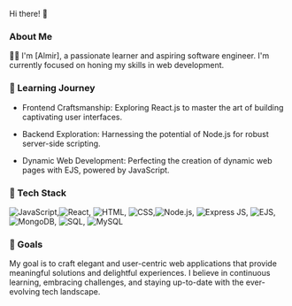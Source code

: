 Hi there! 👋

### About Me

👨‍💻 I'm [Almir], a passionate learner and aspiring software engineer. I'm currently focused on honing my skills in web development.

### 🌱 Learning Journey

- Frontend Craftsmanship: Exploring React.js to master the art of building captivating user interfaces.

- Backend Exploration: Harnessing the potential of Node.js for robust server-side scripting.

- Dynamic Web Development: Perfecting the creation of dynamic web pages with EJS, powered by JavaScript.

### 🚀 Tech Stack

 ![JavaScript](https://img.icons8.com/color/48/000000/javascript.png),![React](https://img.icons8.com/color/48/000000/react-native.png), ![HTML](https://img.icons8.com/color/48/000000/html-5.png), ![CSS](https://img.icons8.com/color/48/000000/css3.png),![Node.js](https://img.icons8.com/color/48/000000/nodejs.png), ![Express JS](https://img.icons8.com/color/48/000000/express.png), ![EJS](https://img.icons8.com/color/48/000000/ejs.png), ![MongoDB](https://img.icons8.com/color/48/000000/mongodb.png), ![SQL](https://img.icons8.com/color/48/000000/sql.png), ![MySQL](https://img.icons8.com/color/48/000000/mysql-logo.png)

 





### 🎯 Goals

My goal is to craft elegant and user-centric web applications that provide meaningful solutions and delightful experiences. I believe in continuous learning, embracing challenges, and staying up-to-date with the ever-evolving tech landscape.
